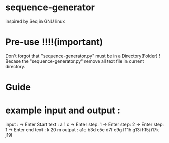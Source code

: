 # sequence-generator

inspired by Seq in GNU linux

# Pre-use !!!!(important)
Don't forgot that "sequence-generator.py" must be in a Directory(Folder) ! Becase the "sequence-generator.py" remove all text file in current directory.

# Guide

# example input and output :
input :
-> Enter Start text : a 1 c
-> Enter step: 1
-> Enter step: 2
-> Enter step: 1
-> Enter end text : k 20 m
output :
a1c
b3d
c5e
d7f
e9g
f11h
g13i
h15j
i17k
j19l

